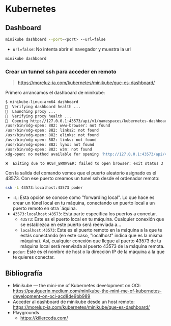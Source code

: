 # Kubernetes

## Dashboard
```bash
minikube dashboard --port=<port> --url=false
```
* `url=false`: No intenta abrir el navegador y muestra la url

```bash
minikube dashboard
```

### Crear un tunnel ssh para acceder en remoto
> https://moreluz-ia.com/kubernetes/minikube/que-es-dashboard/

Primero arrancamos el dashboard de minikube:
```bash
$ minikube-linux-arm64 dashboard
🤔  Verifying dashboard health ...
🚀  Launching proxy ...
🤔  Verifying proxy health ...
🎉  Opening http://127.0.0.1:43573/api/v1/namespaces/kubernetes-dashboard/services/http:kubernetes-dashboard:/proxy/ in your default browser...
/usr/bin/xdg-open: 882: www-browser: not found
/usr/bin/xdg-open: 882: links2: not found
/usr/bin/xdg-open: 882: elinks: not found
/usr/bin/xdg-open: 882: links: not found
/usr/bin/xdg-open: 882: lynx: not found
/usr/bin/xdg-open: 882: w3m: not found
xdg-open: no method available for opening 'http://127.0.0.1:43573/api/v1/namespaces/kubernetes-dashboard/services/http:kubernetes-dashboard:/proxy/'

❌  Exiting due to HOST_BROWSER: failed to open browser: exit status 3
```

Con la salida del comando vemos que el puerto aleatorio asignado es el 43573. Con ese puerto creamos un tunel ssh desde el ordenador remoto:
```bash
ssh -L 43573:localhost:43573 poder
```

* `-L`: Esta opción se conoce como "forwarding local". Lo que hace es crear un túnel local en tu máquina, conectando un puerto local a un puerto remoto en otra `áquina.
* `43573:localhost:43573`: Esta parte especifica los puertos a conectar.
  * `43573`: Este es el puerto local en tu máquina. Cualquier conexión que se establezca en este puerto será reenviada a...
  * `localhost:43573`: Este es el puerto remoto en la máquina a la que te estás conectando (en este caso, "localhost" indica que es la misma máquina). Así, cualquier conexión que llegue al puerto 43573 de tu máquina local será reenviada al puerto 43573 de la máquina remota.
* `poder`: Este es el nombre de host o la dirección IP de la máquina a la que te quieres conectar.

## Bibliografía
* Minikube — the mini-me of Kubernetes development on OCI: https://paulguerin.medium.com/minikube-the-mini-me-of-kubernetes-development-on-oci-acd8de9bb989
* Acceder al dashboard de minikube desde un host remoto: https://moreluz-ia.com/kubernetes/minikube/que-es-dashboard/
* Playgrounds
  * https://killercoda.com/
